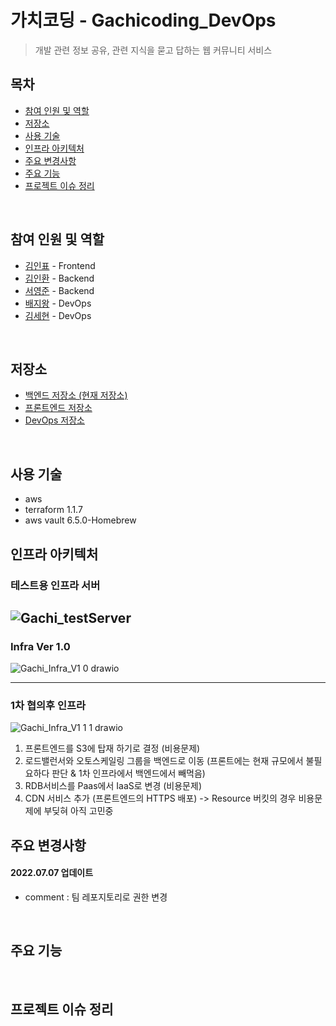 # 가치코딩 - Gachicoding_DevOps
> 개발 관련 정보 공유, 관련 지식을 묻고 답하는 웹 커뮤니티 서비스 <br>

## 목차
* [참여 인원 및 역할](#참여-인원-및-역할)
* [저장소](#저장소)
* [사용 기술](#사용-기술)
* [인프라 아키텍처](#인프라-아키텍처)
* [주요 변경사항](#주요-변경사항)
* [주요 기능](#주요-기능)
* [프로젝트 이슈 정리](#프로젝트-이슈-정리)

[//]: # (* [프로젝트 관련 내용 정리]&#40;#프로젝트-관련-내용-정리&#41;)
[//]: # (* [서버 구조도]&#40;#서버-구조도&#41;)

<br>

## 참여 인원 및 역할

[//]: # (* 2022년 3월 ~ ing)
* [김인표](https://github.com/kiminpyo) - Frontend
* [김인환](https://github.com/inhwanK) - Backend
* [서영준](https://github.com/95Seo) - Backend
* [배지왕](https://github.com/BAE-JI-WANG) - DevOps
* [김세현](https://github.com/saehyen) - DevOps

<br>

## 저장소
* [백엔드 저장소 (현재 저장소)](https://github.com/inhwanK/gachicoding)
* [프론트엔드 저장소](https://github.com/kiminpyo/gachicoding-front-next)
* [DevOps 저장소](https://github.com/BAE-JI-WANG/gachicoding_DevOps)

<br>

## 사용 기술
* aws
* terraform 1.1.7
* aws vault 6.5.0-Homebrew

[//]: # (<br>)

[//]: # ()
[//]: # (## 서버 구조도)
## 인프라 아키텍처

### 테스트용 인프라 서버
![Gachi_testServer](https://user-images.githubusercontent.com/59479926/177695397-777fa871-d008-4e9e-b627-4b4e4e7ee1ab.png)
---

### Infra Ver 1.0
![Gachi_Infra_V1 0 drawio](https://user-images.githubusercontent.com/59479926/180384108-3abff3c2-0dd9-403b-a683-9a8c60f62db0.png)

--- 
### 1차 협의후 인프라
![Gachi_Infra_V1 1 1 drawio](https://user-images.githubusercontent.com/59479926/180629242-77b8d59f-a88c-4008-a032-43a8b06068ab.png)

1. 프론트엔드를 S3에 탑재 하기로 결정 (비용문제)
2. 로드밸런서와 오토스케일링 그룹을 백엔드로 이동 (프론트에는 현재 규모에서 불필요하다 판단 & 1차 인프라에서 백엔드에서 빼먹음)
3. RDB서비스를 Paas에서 IaaS로 변경 (비용문제)
4. CDN 서비스 추가 (프론트엔드의 HTTPS 배포) -> Resource 버킷의 경우 비용문제에 부딪혀 아직 고민중

## 주요 변경사항

#### 2022.07.07 업데이트 
- comment : 팀 레포지토리로 권한 변경

<br>

## 주요 기능

<br>

## 프로젝트 이슈 정리

